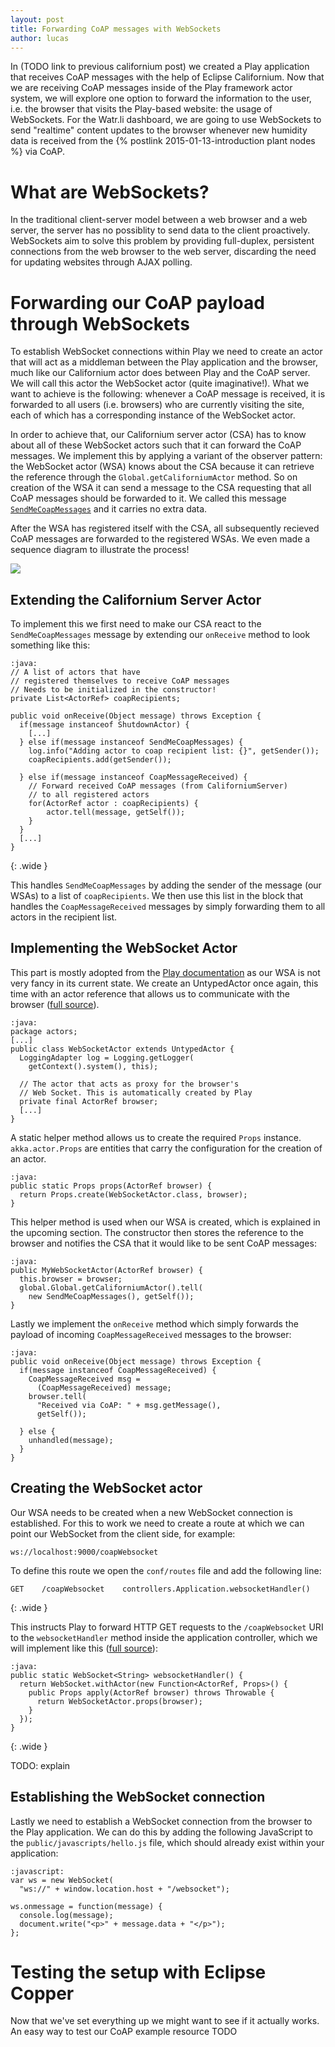 ```yaml
---
layout: post
title: Forwarding CoAP messages with WebSockets
author: lucas
---
```


In (TODO link to previous californium post) we created a Play application that receives CoAP messages with the help of Eclipse Californium. Now that we are receiving CoAP messages inside of the Play framework actor system, we will explore one option to forward the information to the user, i.e. the browser that visits the Play-based website: the usage of WebSockets. For the Watr.li dashboard, we are going to use WebSockets to send "realtime" content updates to the browser whenever new humidity data is received from the {% postlink 2015-01-13-introduction plant nodes %} via CoAP.


# What are WebSockets?

In the traditional client-server model between a web browser and a web server, the server has no possiblity to send data to the client proactively. WebSockets aim to solve this problem by providing full-duplex, persistent connections from the web browser to the web server, discarding the need for updating websites through AJAX polling.



# Forwarding our CoAP payload through WebSockets

To establish WebSocket connections within Play we need to create an actor that will act as a middleman between the Play application and the browser, much like our Californium actor does between Play and the CoAP server. We will call this actor the WebSocket actor (quite imaginative!). What we want to achieve is the following: whenever a CoAP message is received, it is forwarded to all users (i.e. browsers) who are currently visiting the site, each of which has a corresponding instance of the WebSocket actor. 

In order to achieve that, our Californium server actor (CSA) has to know about all of these WebSocket actors such that it can forward the CoAP messages. We implement this by applying a variant of the observer pattern: the WebSocket actor (WSA) knows about the CSA because it can retrieve the reference through the `Global.getCaliforniumActor` method. So on creation of the WSA it can send a message to the CSA requesting that all CoAP messages should be forwarded to it. We called this message [`SendMeCoapMessages`](https://github.com/watr-li/play-californium/blob/master/app/actors/messages/SendMeCoapMessages.java) and it carries no extra data.

After the WSA has registered itself with the CSA, all subsequently recieved CoAP messages are forwarded to the registered WSAs. We even made a sequence diagram to illustrate the process!

![](images/play2-californium/sequence-diagram.png)

## Extending the Californium Server Actor

To implement this we first need to make our CSA react to the `SendMeCoapMessages` message by extending our `onReceive` method to look something like this:

    :java:
    // A list of actors that have
    // registered themselves to receive CoAP messages
    // Needs to be initialized in the constructor!
    private List<ActorRef> coapRecipients;

    public void onReceive(Object message) throws Exception {
      if(message instanceof ShutdownActor) {
        [...]
      } else if(message instanceof SendMeCoapMessages) {
        log.info("Adding actor to coap recipient list: {}", getSender());
        coapRecipients.add(getSender());

      } else if(message instanceof CoapMessageReceived) {
        // Forward received CoAP messages (from CaliforniumServer)
        // to all registered actors
        for(ActorRef actor : coapRecipients) {
            actor.tell(message, getSelf());
        }
      } 
      [...]
    }
{: .wide }

This handles `SendMeCoapMessages` by adding the sender of the message (our WSAs) to a list of `coapRecipients`. We then use this list in the block that handles the `CoapMessageReceived` messages by simply forwarding them to all actors in the recipient list.


## Implementing the WebSocket Actor

This part is mostly adopted from the [Play documentation](https://www.playframework.com/documentation/2.3.0/JavaWebSockets) as our WSA is not very fancy in its current state. We create an UntypedActor once again, this time with an actor reference that allows us to communicate with the browser ([full source](https://github.com/watr-li/play-californium/blob/master/app/actors/WebSocketActor.java)).

    :java:
    package actors;
    [...]
    public class WebSocketActor extends UntypedActor {
      LoggingAdapter log = Logging.getLogger(
        getContext().system(), this);

      // The actor that acts as proxy for the browser's
      // Web Socket. This is automatically created by Play
      private final ActorRef browser;
      [...]
    }

A static helper method allows us to create the required `Props` instance. `akka.actor.Props` are entities that carry the configuration for the creation of an actor.

    :java:
    public static Props props(ActorRef browser) {
      return Props.create(WebSocketActor.class, browser);
    }

This helper method is used when our WSA is created, which is explained in the upcoming section. The constructor then stores the reference to the browser and notifies the CSA that it would like to be sent CoAP messages:

    :java:
    public MyWebSocketActor(ActorRef browser) {
      this.browser = browser;
      global.Global.getCaliforniumActor().tell(
        new SendMeCoapMessages(), getSelf());
    }

Lastly we implement the `onReceive` method which simply forwards the payload of incoming `CoapMessageReceived` messages to the browser:

    :java:
    public void onReceive(Object message) throws Exception {
      if(message instanceof CoapMessageReceived) {
        CoapMessageReceived msg =
          (CoapMessageReceived) message;
        browser.tell(
          "Received via CoAP: " + msg.getMessage(),
          getSelf());

      } else {
        unhandled(message);
      }
    }


## Creating the WebSocket actor

Our WSA needs to be created when a new WebSocket connection is established. For this to work we need to create a route at which we can point our WebSocket from the client side, for example:

    ws://localhost:9000/coapWebsocket

To define this route we open the `conf/routes` file and add the following line:

    GET    /coapWebsocket    controllers.Application.websocketHandler()
{: .wide }


This instructs Play to forward HTTP GET requests to the `/coapWebsocket` URI to the `websocketHandler` method inside the application controller, which we will implement like this ([full source](https://github.com/watr-li/play-californium/blob/master/app/actors/WebSocketActor.java)):

    :java:
    public static WebSocket<String> websocketHandler() {
      return WebSocket.withActor(new Function<ActorRef, Props>() {
        public Props apply(ActorRef browser) throws Throwable {
          return WebSocketActor.props(browser);
        }
      });
    }
{: .wide }

TODO: explain

## Establishing the WebSocket connection

Lastly we need to establish a WebSocket connection from the browser to the Play application. We can do this by adding the following JavaScript to the `public/javascripts/hello.js` file, which should already exist within your application:

    :javascript:
    var ws = new WebSocket(
      "ws://" + window.location.host + "/websocket");

    ws.onmessage = function(message) {
      console.log(message);
      document.write("<p>" + message.data + "</p>");
    };


# Testing the setup with Eclipse Copper

Now that we've set everything up we might want to see if it actually works. An easy way to test our CoAP example resource TODO


